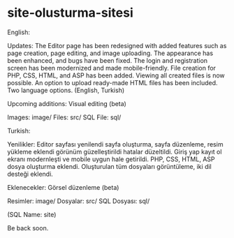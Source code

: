 # site-olusturma-sitesi

English:

Updates: The Editor page has been redesigned with added features such as page creation, page editing, and image uploading. The appearance has been enhanced, and bugs have been fixed. The login and registration screen has been modernized and made mobile-friendly. File creation for PHP, CSS, HTML, and ASP has been added. Viewing all created files is now possible. An option to upload ready-made HTML files has been included. Two language options. (English, Turkish)

Upcoming additions: Visual editing (beta)

Images: image/
Files: src/
SQL File: sql/

Turkish:

Yenilikler: Editor sayfası yenilendi sayfa oluşturma, sayfa düzenleme, resim yükleme eklendi görünüm güzelleştirildi hatalar düzeltildi. Giriş yap kayıt ol ekranı modernleşti ve mobile uygun hale getirildi. PHP, CSS, HTML, ASP dosya oluşturma eklendi. Oluşturulan tüm dosyaları görüntüleme, iki dil desteği eklendi.

Eklenecekler: Görsel düzenleme (beta)

Resimler: image/
Dosyalar: src/
SQL Dosyası: sql/

(SQL Name: site)

Be back soon.
